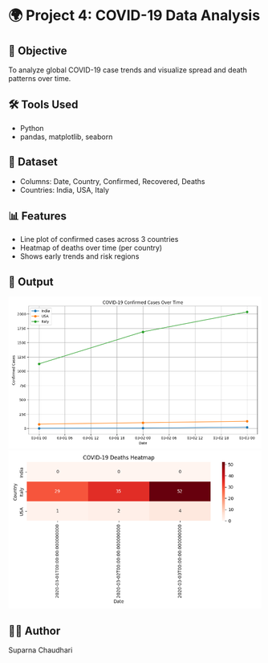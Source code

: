 # 🌍 Project 4: COVID-19 Data Analysis

## 🎯 Objective
To analyze global COVID-19 case trends and visualize spread and death patterns over time.

## 🛠️ Tools Used
- Python
- pandas, matplotlib, seaborn

## 📁 Dataset
- Columns: Date, Country, Confirmed, Recovered, Deaths
- Countries: India, USA, Italy

## 📊 Features
- Line plot of confirmed cases across 3 countries
- Heatmap of deaths over time (per country)
- Shows early trends and risk regions

## 📸 Output
![Trend Plot](trend_plot.png)  
![Deaths Heatmap](heatmap.png)

## 👩‍💻 Author
Suparna Chaudhari 
